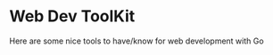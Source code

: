 <!-- markdownlint-disbale -->

# Web Dev ToolKit

Here are some nice tools to have/know for web development with Go
